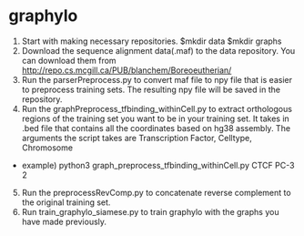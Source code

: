 # graphylo

1. Start with making necessary repositories. $mkdir data   $mkdir graphs
2. Download the sequence alignment data(.maf) to the data repository. You can download them from http://repo.cs.mcgill.ca/PUB/blanchem/Boreoeutherian/
3. Run the parserPreprocess.py to convert maf file to npy file that is easier to preprocess training sets. The resulting npy file will be saved in the repository.
4. Run the graphPreprocess_tfbinding_withinCell.py to extract orthologous regions of the training set you want to be in your training set. It takes in .bed file that contains all the coordinates based on hg38 assembly. The arguments the script takes are Transcription Factor, Celltype, Chromosome
* example) python3 graph_preprocess_tfbinding_withinCell.py CTCF PC-3 2 
5. Run the preprocessRevComp.py to concatenate reverse complement to the original training set.
6. Run train_graphylo_siamese.py to train graphylo with the graphs you have made previously.
